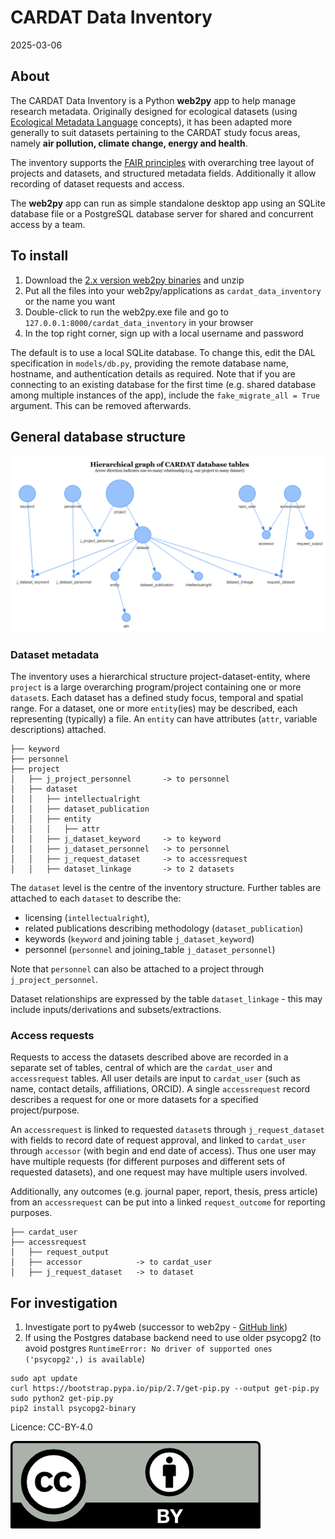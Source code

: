 CARDAT Data Inventory
================
2025-03-06

## About

The CARDAT Data Inventory is a Python **web2py** app to help manage
research metadata. Originally designed for ecological datasets (using
[Ecological Metadata Language](https://eml.ecoinformatics.org/)
concepts), it has been adapted more generally to suit datasets
pertaining to the CARDAT study focus areas, namely **air pollution,
climate change, energy and health**.

The inventory supports the [FAIR
principles](https://doi.org/10.1038/sdata.2016.18) with overarching tree
layout of projects and datasets, and structured metadata fields.
Additionally it allow recording of dataset requests and access.

The **web2py** app can run as simple standalone desktop app using an
SQLite database file or a PostgreSQL database server for shared and
concurrent access by a team.

## To install

1.  Download the [2.x version web2py
    binaries](http://www.web2py.com/init/default/download) and unzip
2.  Put all the files into your web2py/applications as
    `cardat_data_inventory` or the name you want
3.  Double-click to run the web2py.exe file and go to
    `127.0.0.1:8000/cardat_data_inventory` in your browser
4.  In the top right corner, sign up with a local username and password

The default is to use a local SQLite database. To change this, edit the
DAL specification in `models/db.py`, providing the remote database name,
hostname, and authentication details as required. Note that if you are
connecting to an existing database for the first time (e.g. shared
database among multiple instances of the app), include the
`fake_migrate_all = True` argument. This can be removed afterwards.

## General database structure

![](static/images/CARDAT_tbl_relation.png)

### Dataset metadata

The inventory uses a hierarchical structure project-dataset-entity,
where `project` is a large overarching program/project containing one or
more `dataset`s. Each dataset has a defined study focus, temporal and
spatial range. For a dataset, one or more `entity`(ies) may be
described, each representing (typically) a file. An `entity` can have
attributes (`attr`, variable descriptions) attached.

    ├── keyword
    ├── personnel
    ├── project
    │   ├── j_project_personnel       -> to personnel
    │   ├── dataset
    │   │   ├── intellectualright
    │   │   ├── dataset_publication
    │   │   ├── entity
    │   │   │   ├── attr
    │   │   ├── j_dataset_keyword     -> to keyword
    │   │   ├── j_dataset_personnel   -> to personnel
    │   │   ├── j_request_dataset     -> to accessrequest
    │   │   ├── dataset_linkage       -> to 2 datasets

The `dataset` level is the centre of the inventory structure. Further
tables are attached to each `dataset` to describe the:

- licensing (`intellectualright`),
- related publications describing methodology (`dataset_publication`)
- keywords (`keyword` and joining table `j_dataset_keyword`)
- personnel (`personnel` and joining_table `j_dataset_personnel`)

Note that `personnel` can also be attached to a project through
`j_project_personnel`.

Dataset relationships are expressed by the table `dataset_linkage` -
this may include inputs/derivations and subsets/extractions.

### Access requests

Requests to access the datasets described above are recorded in a
separate set of tables, central of which are the `cardat_user` and
`accessrequest` tables. All user details are input to `cardat_user`
(such as name, contact details, affiliations, ORCID). A single
`accessrequest` record describes a request for one or more datasets for
a specified project/purpose.

An `accessrequest` is linked to requested `dataset`s through
`j_request_dataset` with fields to record date of request approval, and
linked to `cardat_user` through `accessor` (with begin and end date of
access). Thus one user may have multiple requests (for different
purposes and different sets of requested datasets), and one request may
have multiple users involved.

Additionally, any outcomes (e.g. journal paper, report, thesis, press
article) from an `accessrequest` can be put into a linked
`request_outcome` for reporting purposes.

    ├── cardat_user
    ├── accessrequest
    │   ├── request_output
    │   ├── accessor            -> to cardat_user
    │   ├── j_request_dataset   -> to dataset

## For investigation

1.  Investigate port to py4web (successor to web2py - [GitHub
    link](https://github.com/web2py/py4web))
2.  If using the Postgres database backend need to use older psycopg2
    (to avoid postgres
    `RuntimeError: No driver of supported ones ('psycopg2',) is available`)

<!-- -->

    sudo apt update
    curl https://bootstrap.pypa.io/pip/2.7/get-pip.py --output get-pip.py
    sudo python2 get-pip.py
    pip2 install psycopg2-binary

Licence: CC-BY-4.0

![](cc-by-4_0.png)
